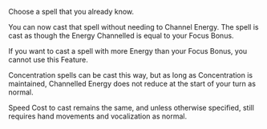 Choose a spell that you already know. 

You can now cast that spell without needing to Channel Energy. The spell is cast as though the Energy Channelled is equal to your Focus Bonus. 

If you want to cast a spell with more Energy than your Focus Bonus, you cannot use this Feature.

Concentration spells can be cast this way, but as long as Concentration is maintained, Channelled Energy does not reduce at the start of your turn as normal.

Speed Cost to cast remains the same, and unless otherwise specified, still requires hand movements and vocalization as normal. 